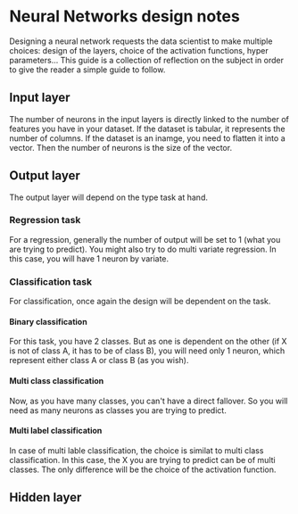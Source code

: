 # Neural Networks design notes

Designing a neural network requests the data scientist to make multiple choices: design of the layers, choice of the activation functions, hyper parameters...
This guide is a collection of reflection on the subject in order to give the reader a simple guide to follow.

## Input layer

The number of neurons in the input layers is directly linked to the number of features you have in your dataset.
If the dataset is tabular, it represents the number of columns.
If the dataset is an inamge, you need to flatten it into a vector. Then the number of neurons is the size of the vector.

## Output layer

The output layer will depend on the type task at hand.

### Regression task

For a regression, generally the number of output will be set to 1 (what you are trying to predict). You might also try to do multi variate regression. In this case, you will have 1 neuron by variate.

### Classification task

For classification, once again the design will be dependent on the task.

#### Binary classification

For this task, you have 2 classes. But as one is dependent on the other (if X is not of class A, it has to be of class B), you will need only 1 neuron, which represent either class A or class B (as you wish).

#### Multi class classification

Now, as you have many classes, you can't have a direct fallover. So you will need as many neurons as classes you are trying to predict.

#### Multi label classification

In case of multi lable classification, the choice is similat to multi class classification. In this case, the X you are trying to predict can be of multi classes. The only difference will be the choice of the activation function.

## Hidden layer

